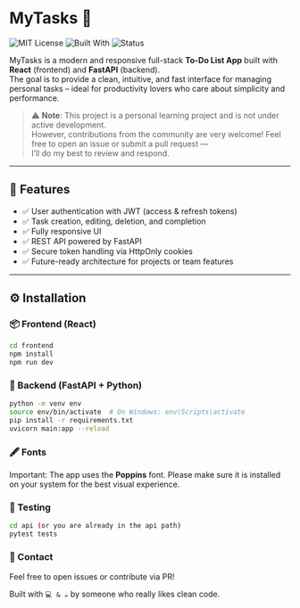 # MyTasks 📝

![MIT License](https://img.shields.io/badge/license-MIT-blue.svg)
![Built With](https://img.shields.io/badge/built%20with-React%20%26%20FastAPI-blue)
![Status](https://img.shields.io/badge/status-in%20development-yellow)

MyTasks is a modern and responsive full-stack **To-Do List App** built with **React** (frontend) and **FastAPI** (backend).  
The goal is to provide a clean, intuitive, and fast interface for managing personal tasks – ideal for productivity lovers who care about simplicity and performance.

> ⚠️ **Note**: This project is a personal learning project and is not under active development.  
However, contributions from the community are very welcome! Feel free to open an issue or submit a pull request —  
I’ll do my best to review and respond.

---

## 🚀 Features

- ✅ User authentication with JWT (access & refresh tokens)
- ✅ Task creation, editing, deletion, and completion
- ✅ Fully responsive UI
- ✅ REST API powered by FastAPI
- ✅ Secure token handling via HttpOnly cookies
- ✅ Future-ready architecture for projects or team features

---

## ⚙️ Installation

### 📦 Frontend (React)

```bash
cd frontend
npm install
npm run dev
```

### 🐍 Backend (FastAPI + Python)
```bash
python -m venv env
source env/bin/activate  # On Windows: env\Scripts\activate
pip install -r requirements.txt
uvicorn main:app --reload
```

### 🖋️ Fonts
Important: The app uses the **Poppins** font.
Please make sure it is installed on your system for the best visual experience.

### 🧪 Testing
```bash
cd api (or you are already in the api path)
pytest tests
```

### 💬 Contact
Feel free to open issues or contribute via PR!

Built with ```💻 & ☕``` by someone who really likes clean code.